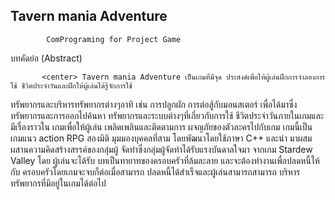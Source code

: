 ## Tavern mania Adventure
            ComPrograming for Project Game
บทคัดย่อ (Abstract)

           <center> Tavern mania Adventure เป็นเกมที่มีจุด ประสงค์เพื่อให้ผู้เล่นฝึกการจําลองการใช้ ชีวิตประจําวันและฝึกให้ผู้เล่นได้รู้จักการใช้ 
ทรัพยากรและบริหารทรัพยากรต่างๆอาทิ เช่น การปลูกผัก การต่อสู้กับมอนสเตอร์ เพื่อได้มาซึ่งทรัพยากรและการออกไปค้นหา ทรัพยากรและระบบต่างๆที่เกี่ยวกับการใช้
ชีวิตประจําวันภายในเกมและมีเรื่องราวใน เกมเพื่อให้ผู้เล่น เพลิดเพลินและติดตามการ ผจญภัยของตัวละครไปกับเกม เกมนี้เป็น เกมแนว action RPG สองมิติ มุมมองบุคคลที่สาม 
โดยพัฒนาโดยใช้ภาษา C++ และนํา มาผสมผสานความคิดสร้างสรรค์ของกลุ่มผู้ จัดทําซึ่งกลุ่มผู้จัดทําได้รับแรงบันดาลใจมา จากเกม Stardew Valley โดย ผู้เล่นจะได้รับ 
บทเป็นทายาทของครอบครัวที่ล้มละลาย และจะต้องทํางานเพื่อปลดหนี้ให้กับ ครอบครัวโดยเกมจะจบก็ต่อเมื่อสามารถ ปลดหนี้ได้สําเร็จและผู้เล่นสามารถสามารถ 
บริหารทรัพยากรที่มีอยู่ในเกมได้ต่อไป</center>
